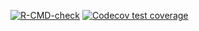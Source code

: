 [![R-CMD-check](https://github.com/atewari7/rlemon/workflows/R-CMD-check/badge.svg)](https://github.com/atewari7/rlemon/actions)
[![Codecov test coverage](https://codecov.io/gh/atewari7/rlemon/branch/master/graph/badge.svg)](https://codecov.io/gh/atewari7/rlemon?branch=master)
